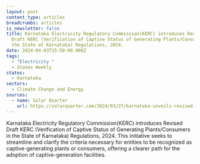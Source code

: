 ```yaml
---
layout: post
content_type: articles
breadcrumbs: articles
is_newsletter: false
title: Karnataka Electricity Regulatory Commission(KERC) introduces Revised
  Draft KERC (Verification of Captive Status of Generating Plants/Consumers in
  the State of Karnataka) Regulations, 2024.
date: 2024-04-03T15:50:00.000Z
tags:
  - "Electricity "
  - States Weekly
states:
  - Karnataka
sectors:
  - Climate Change and Energy
sources:
  - name: Solar Quarter
    url: https://solarquarter.com/2024/03/27/karnataka-unveils-revised-regulations-for-captive-power-generation-a-move-towards-energy-self-reliance/
---
```

Karnataka Electricity Regulatory Commission(KERC) introduces Revised Draft KERC (Verification of Captive Status of Generating Plants/Consumers in the State of Karnataka) Regulations, 2024. This initiative seeks to streamline and clarify the criteria necessary for entities to be recognized as captive-generating plants or consumers, offering a clearer path for the adoption of captive-generation facilities.

